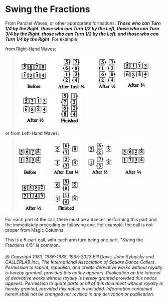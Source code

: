 
# Swing the Fractions

From Parallel Waves, or other appropriate formations:
***Those who can Turn 1/4 by the Right***,
***those who can Turn 1/2 by the Left***,
***those who can Turn 3/4 by the Right***,
***those who can Turn 1/2 by the Left***,
***and those who can Turn 1/4 by the Right***. For example,

from Right-Hand Waves:

> 
> ![alt](swing_the_fractions_1a.png)
> ![alt](swing_the_fractions_1b.png)
> ![alt](swing_the_fractions_1c.png)
> ![alt](swing_the_fractions_1d.png)
> ![alt](swing_the_fractions_1e.png)
> ![alt](swing_the_fractions_1f.png)
> 

or from Left-Hand Waves:

> 
> ![alt](swing_the_fractions_2a.png)
> ![alt](swing_the_fractions_2b.png)
> ![alt](swing_the_fractions_2c.png)
> ![alt](swing_the_fractions_2d.png)
> ![alt](swing_the_fractions_2e.png)
> ![alt](swing_the_fractions_2f.png)
> 

For each part of the call, there must be a dancer performing this part
and the immediately preceding or following one. For example, the call
is not proper from Magic Columns.

This is a 5-part call, with each arm turn being one part.
"Swing the Fractions 4/5" is common.

###### @ Copyright 1983, 1986-1988, 1995-2023 Bill Davis, John Sybalsky and CALLERLAB Inc., The International Association of Square Dance Callers. Permission to reprint, republish, and create derivative works without royalty is hereby granted, provided this notice appears. Publication on the Internet of derivative works without royalty is hereby granted provided this notice appears. Permission to quote parts or all of this document without royalty is hereby granted, provided this notice is included. Information contained herein shall not be changed nor revised in any derivation or publication.
